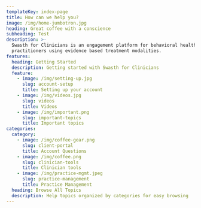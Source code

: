 ```yaml
---
templateKey: index-page
title: How can we help you?
image: /img/home-jumbotron.jpg
heading: Great coffee with a conscience
subheading: Test
description: >-
  Swasth for Clinicians is an engagement platform for behavioral health
  practitioners using evidence based treatment modalities.
features:
  heading: Getting Started
  description: Getting started with Swasth for Clinicians
  feature:
    - image: /img/setting-up.jpg
      slug: account-setup
      title: Setting up your account
    - image: /img/videos.jpg
      slug: videos
      title: Videos
    - image: /img/important.png
      slug: important-topics
      title: Important topics
categories:
  category:
    - image: /img/coffee-gear.png
      slug: client-portal
      title: Account Questions
    - image: /img/coffee.png
      slug: clinician-tools
      title: Clinician tools
    - image: /img/practice-mgmt.jpeg
      slug: practice-management
      title: Practice Management
  heading: Browse All Topics
  description: Help topics organized by categories for easy browsing
---
```


